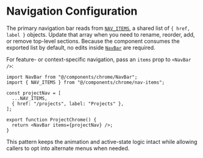 # Navigation Configuration

The primary navigation bar reads from [`NAV_ITEMS`](../src/components/chrome/nav-items.ts), a shared list of `{ href, label }`
objects. Update that array when you need to rename, reorder, add, or remove top-level sections. Because the component consumes
the exported list by default, no edits inside [`NavBar`](../src/components/chrome/NavBar.tsx) are required.

For feature- or context-specific navigation, pass an `items` prop to `<NavBar />`:

```tsx
import NavBar from "@/components/chrome/NavBar";
import { NAV_ITEMS } from "@/components/chrome/nav-items";

const projectNav = [
  ...NAV_ITEMS,
  { href: "/projects", label: "Projects" },
];

export function ProjectChrome() {
  return <NavBar items={projectNav} />;
}
```

This pattern keeps the animation and active-state logic intact while allowing callers to opt into alternate menus when needed.
